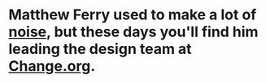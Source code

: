 # Matthew Ferry used to make a lot of [noise](https://matthewferry.bandcamp.com), but these days you'll find him leading the design team at [Change.org](https://www.change.org).
